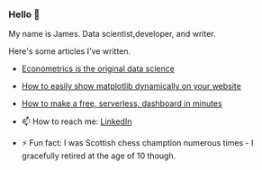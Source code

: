 ### Hello 👋

My name is James. Data scientist,developer, and writer. 

Here's some articles I've written.

- [Econometrics is the original data science](https://medium.com/towards-data-science/econometrics-is-the-original-data-science-6725d3f0d843)
- [How to easily show matplotlib dynamically on your website](https://medium.com/towards-data-science/how-to-easily-show-your-matplotlib-plots-and-pandas-dataframes-dynamically-on-your-website-a9613eff7ae3)
- [How to make a free, serverless, dashboard in minutes](https://medium.com/towards-data-science/how-to-make-a-free-serverless-interactive-dashboard-in-minutes-e6ce5a1088e0)

- 📫 How to reach me: [LinkedIn](https://www.linkedin.com/in/james-alexander-asher/)
- ⚡ Fun fact: I was Scottish chess chamption numerous times - I gracefully retired at the age of 10 though. 

